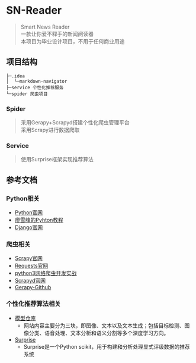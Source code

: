 # SN-Reader

> Smart News Reader     
> 一款让你爱不释手的新闻阅读器  
> 本项目为毕业设计项目，不用于任何商业用途

## 项目结构

``` 
├─.idea
│  └─markdown-navigator
├─service 个性化推荐服务
└─spider 爬虫项目
```

### Spider

> 采用Gerapy+Scrapyd搭建个性化爬虫管理平台    
> 采用Scrapy进行数据爬取


### Service

> 使用Surprise框架实现推荐算法


## 参考文档

### Python相关

- [Python官网](https://docs.python.org/zh-cn/3/tutorial/index.html)
- [廖雪峰的Pyhton教程](https://www.liaoxuefeng.com/wiki/1016959663602400)
- [Django官网](https://docs.djangoproject.com/zh-hans/3.0/intro/tutorial01/)

### 爬虫相关

- [Scrapy官网](https://scrapy-chs.readthedocs.io/zh_CN/1.0/)
- [Requests官网](https://2.python-requests.org//zh_CN/latest/)
- [python3网络爬虫开发实战](https://app.gitbook.com/@germey/s/private/python3webspider/)
- [Scrapyd官网](https://scrapyd.readthedocs.io/en/stable/)
- [Gerapy-Github](https://github.com/Gerapy/Gerapy)



### 个性化推荐算法相关

- [模型仓库](https://modeldepot.io/browse)
    - 网站内容主要分为三块，即图像、文本以及文本生成；包括目标检测、图像分类、语音处理、文本分析和语义分割等多个深度学习方向。
- [Surprise](https://github.com/NicolasHug/Surprise)
    - Surprise是一个Python scikit，用于构建和分析处理显式评级数据的推荐系统